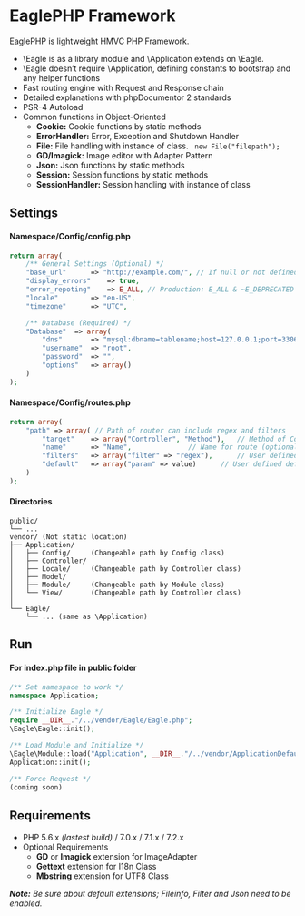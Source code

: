 # EaglePHP Framework

EaglePHP is lightweight HMVC PHP Framework.

* \Eagle is as a library module and \Application extends on \Eagle.
* \Eagle doesn’t require \Application, defining constants to bootstrap and any helper functions
* Fast routing engine with Request and Response chain
* Detailed explanations with phpDocumentor 2 standards
* PSR-4 Autoload
* Common functions in Object-Oriented
	* **Cookie:** Cookie functions by static methods
	* **ErrorHandler:** Error, Exception and Shutdown Handler
	* **File:** File handling with instance of class. ``` new File("filepath");```
	* **GD/Imagick:** Image editor with Adapter Pattern
	* **Json:** Json functions by static methods
	* **Session:** Session functions by static methods
	* **SessionHandler:** Session handling with instance of class


## Settings

#### Namespace/Config/config.php

```PHP
return array(
	/** General Settings (Optional) */
	"base_url"		=> "http://example.com/", // If null or not defined then auto detect
	"display_errors"	=> true,
	"error_repoting"	=> E_ALL, // Production: E_ALL & ~E_DEPRECATED & ~E_STRICT
	"locale"		=> "en-US",
	"timezone"		=> "UTC",

	/** Database (Required) */
	"Database"	=> array(
		"dns"		=> "mysql:dbname=tablename;host=127.0.0.1;port=3306;charset=utf8",
		"username"	=> "root",
		"password"	=> "",
		"options"	=> array()
	)
);
```
#### Namespace/Config/routes.php

```PHP
return array(
	"path" => array( // Path of router can include regex and filters
		"target"	=> array("Controller", "Method"),	// Method of Controller
		"name"		=> "Name",				// Name for route (optional)
		"filters"	=> array("filter" => "regex"),		// User defined filters (optional)
		"default"	=> array("param" => value)		// User defined default parameters (optional)
	)
);
```

#### Directories

```
public/
└── ...
vendor/	(Not static location)
├── Application/
│   ├── Config/		(Changeable path by Config class)
│   ├── Controller/
│   ├── Locale/		(Changeable path by Controller class)
│   ├── Model/
│   ├── Module/		(Changeable path by Module class)
│   └── View/		(Changeable path by Controller class)
│
└── Eagle/
    └── ... (same as \Application)
```


## Run

#### For index.php file in public folder

```PHP
/** Set namespace to work */
namespace Application;

/** Initialize Eagle */
require __DIR__."/../vendor/Eagle/Eagle.php";
\Eagle\Eagle::init();

/** Load Module and Initialize */
\Eagle\Module::load("Application", __DIR__."/../vendor/ApplicationDefault", true);
Application::init();

/** Force Request */
(coming soon)
```


## Requirements

* PHP 5.6.x *(lastest build)* / 7.0.x / 7.1.x / 7.2.x
* Optional Requirements
	* **GD** or **Imagick** extension for ImageAdapter
	* **Gettext** extension for I18n Class
	* **Mbstring** extension for UTF8 Class

*__Note:__ Be sure about default extensions; Fileinfo, Filter and Json need to be enabled.*
